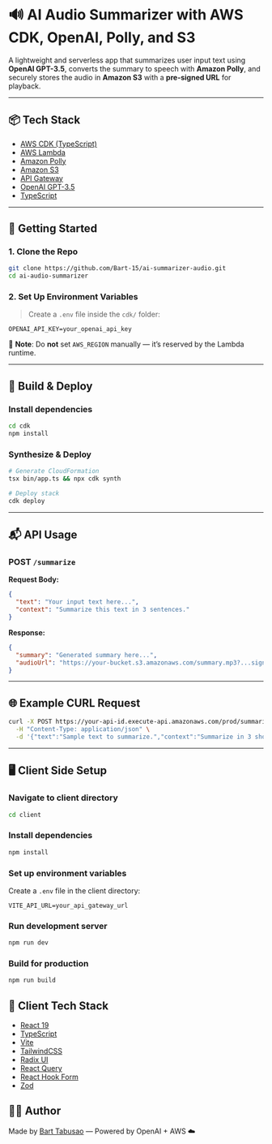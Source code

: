 # 🔊 AI Audio Summarizer with AWS CDK, OpenAI, Polly, and S3

A lightweight and serverless app that summarizes user input text using **OpenAI GPT-3.5**, converts the summary to speech with **Amazon Polly**, and securely stores the audio in **Amazon S3** with a **pre-signed URL** for playback.

---

## 📦 Tech Stack

- [AWS CDK (TypeScript)](https://docs.aws.amazon.com/cdk/)
- [AWS Lambda](https://aws.amazon.com/lambda/)
- [Amazon Polly](https://aws.amazon.com/polly/)
- [Amazon S3](https://aws.amazon.com/s3/)
- [API Gateway](https://aws.amazon.com/api-gateway/)
- [OpenAI GPT-3.5](https://platform.openai.com/)
- [TypeScript](https://www.typescriptlang.org/)

---

## 🚀 Getting Started

### 1. Clone the Repo

```bash
git clone https://github.com/Bart-15/ai-summarizer-audio.git
cd ai-audio-summarizer
```

### 2. Set Up Environment Variables

> Create a `.env` file inside the `cdk/` folder:

```env
OPENAI_API_KEY=your_openai_api_key
```

️⃣ **Note**: Do **not** set `AWS_REGION` manually — it’s reserved by the Lambda runtime.

---

## 🔧 Build & Deploy

### Install dependencies

```bash
cd cdk
npm install
```

### Synthesize & Deploy

```bash
# Generate CloudFormation
tsx bin/app.ts && npx cdk synth

# Deploy stack
cdk deploy
```

---

## 📬 API Usage

### **POST** `/summarize`

**Request Body:**

```json
{
  "text": "Your input text here...",
  "context": "Summarize this text in 3 sentences."
}
```

**Response:**

```json
{
  "summary": "Generated summary here...",
  "audioUrl": "https://your-bucket.s3.amazonaws.com/summary.mp3?...signed"
}
```

---

## 🌐 Example CURL Request

```bash
curl -X POST https://your-api-id.execute-api.amazonaws.com/prod/summarize \
  -H "Content-Type: application/json" \
  -d '{"text":"Sample text to summarize.","context":"Summarize in 3 short lines."}'
```

---

## 🖥️ Client Side Setup

### Navigate to client directory
```bash
cd client
```

### Install dependencies
```bash
npm install
```

### Set up environment variables
Create a `.env` file in the client directory:
```env
VITE_API_URL=your_api_gateway_url
```

### Run development server
```bash
npm run dev
```

### Build for production
```bash
npm run build
```

## 🎨 Client Tech Stack

- [React 19](https://react.dev/)
- [TypeScript](https://www.typescriptlang.org/)
- [Vite](https://vitejs.dev/)
- [TailwindCSS](https://tailwindcss.com/)
- [Radix UI](https://www.radix-ui.com/)
- [React Query](https://tanstack.com/query/latest)
- [React Hook Form](https://react-hook-form.com/)
- [Zod](https://zod.dev/)


## 👨‍💻 Author

Made by [Bart Tabusao](https://github.com/Bart-15) — Powered by OpenAI + AWS ☁️
